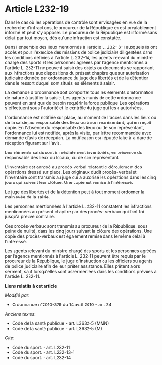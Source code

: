 # Article L232-19

Dans le cas où les opérations de contrôle sont envisagées en vue de la recherche d'infractions, le procureur de la République
en est préalablement informé et peut s'y opposer. Le procureur de la République est informé sans délai, par tout moyen, dès
qu'une infraction est constatée. 

Dans l'ensemble des lieux mentionnés à l'article L. 232-13-1 auxquels ils ont accès et pour l'exercice des missions de police
judiciaire diligentées dans les conditions définies à l'article L. 232-14, les agents relevant du ministre chargé des sports
et les personnes agréées par l'agence mentionnés à l'article L. 232-11 ne peuvent saisir des objets ou documents se
rapportant aux infractions aux dispositions du présent chapitre que sur autorisation judiciaire donnée par ordonnance du juge
des libertés et de la détention dans le ressort duquel sont situés les éléments à saisir. 

La demande d'ordonnance doit comporter tous les éléments d'information de nature à justifier la saisie. Les agents munis de
cette ordonnance peuvent en tant que de besoin requérir la force publique. Les opérations s'effectuent sous l'autorité et le
contrôle du juge qui les a autorisées.

L'ordonnance est notifiée sur place, au moment de l'accès dans les lieux ou de la saisie, au responsable des lieux ou à son
représentant, qui en reçoit copie. En l'absence du responsable des lieux ou de son représentant, l'ordonnance lui est
notifiée, après la visite, par lettre recommandée avec demande d'avis de réception. La notification est réputée faite à la
date de réception figurant sur l'avis. 

Les éléments saisis sont immédiatement inventoriés, en présence du responsable des lieux ou locaux, ou de son représentant.

L'inventaire est annexé au procès-verbal relatant le déroulement des opérations dressé sur place. Les originaux dudit procès-
verbal et l'inventaire sont transmis au juge qui a autorisé les opérations dans les cinq jours qui suivent leur clôture. Une
copie est remise à l'intéressé. 

Le juge des libertés et de la détention peut à tout moment ordonner la mainlevée de la saisie. 

Les personnes mentionnées à l'article L. 232-11 constatent les infractions mentionnées au présent chapitre par des procès-
verbaux qui font foi jusqu'à preuve contraire. 

Ces procès-verbaux sont transmis au procureur de la République, sous peine de nullité, dans les cinq jours suivant la clôture
des opérations. Une copie des procès-verbaux est également remise dans le même délai à l'intéressé. 

Les agents relevant du ministre chargé des sports et les personnes agréées par l'agence mentionnés à l'article L. 232-11
peuvent être requis par le procureur de la République, le juge d'instruction ou les officiers ou agents de police judiciaire
afin de leur prêter assistance. Elles prêtent alors serment, sauf lorsqu'elles sont assermentées dans les conditions prévues
à l'article L. 232-11.

**Liens relatifs à cet article**

_Modifié par_:

  - Ordonnance n°2010-379 du 14 avril 2010 - art. 24

_Anciens textes_:

  - Code de la santé publique - art. L3632-5 (MMN)
  - Code de la santé publique - art. L3632-5 (M)

_Cite_:

  - Code du sport. - art. L232-11
  - Code du sport. - art. L232-13-1
  - Code du sport. - art. L232-14
